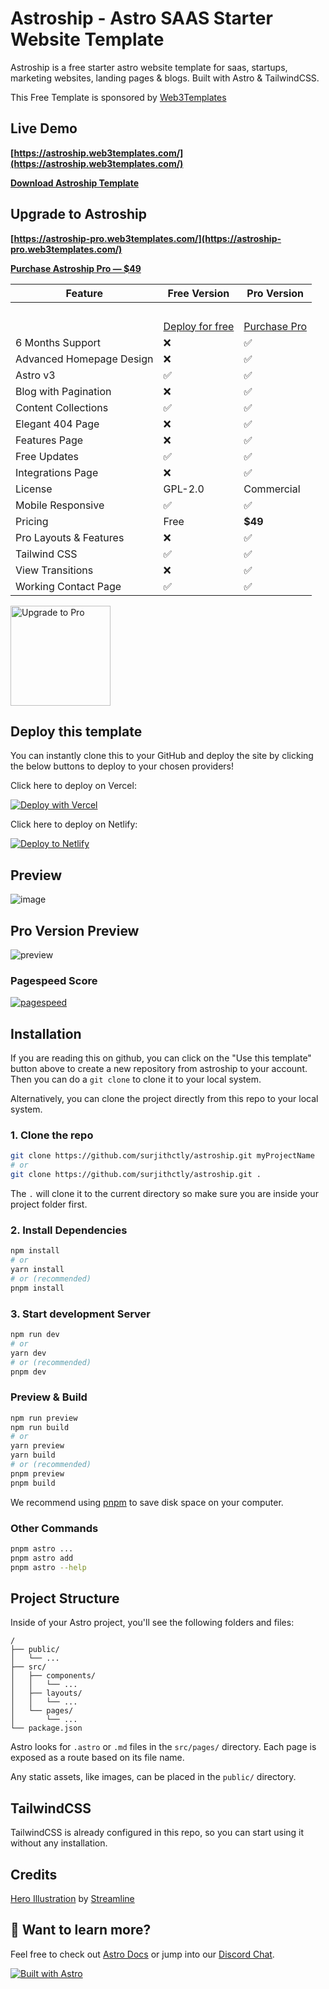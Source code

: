 # Astroship - Astro SAAS Starter Website Template

Astroship is a free starter astro website template for saas, startups, marketing websites, landing pages & blogs. Built with Astro & TailwindCSS.

This Free Template is sponsored by [Web3Templates](https://web3templates.com)

## Live Demo

**[https://astroship.web3templates.com/](https://astroship.web3templates.com/)**

**[Download Astroship Template](https://web3templates.com/templates/astroship-starter-website-template-for-astro)**

## Upgrade to Astroship

**[https://astroship-pro.web3templates.com/](https://astroship-pro.web3templates.com/)**

**[Purchase Astroship Pro — $49](https://web3templates.com/templates/astroship-pro-astro-saas-website-template)**


<!-- prettier-ignore -->
| Feature                  | Free Version                                                                                                                                                                                                                                                                                                                                                                                                                                                                                                                                                                                | Pro Version                                                                                   |
| ------------------------ | ------------------------------------------------------------------------------------------------------------------------------------------------------------------------------------------------------------------------------------------------------------------------------------------------------------------------------------------------------------------------------------------------------------------------------------------------------------------------------------------------------------------------------------------------------------------------------------------- | --------------------------------------------------------------------------------------------- |
| &nbsp;                   | &nbsp;                                                                                                                                                                                                                                                                                                                                                                                                                                                                                                                                                                                      | &nbsp;                                                                                        |
| &nbsp;                   | [Deploy for free](https://vercel.com/new/surjithctly/clone?demo-description=Starter%20template%20for%20startups%2C%20marketing%20websites%20%26%20blogs%20built%20with%20Astro%20and%20TailwindCSS.&demo-image=%2F%2Fimages.ctfassets.net%2Fe5382hct74si%2F5dB0dDqBr1BfvIoNOmffVB%2F784984a8d3fe5e3db123e7c655166046%2Fastroship_-_Tony_Sullivan.jpg&demo-title=Astroship&demo-url=https%3A%2F%2Fastroship.web3templates.com%2F&from=templates&project-name=Astroship&repository-name=astroship&repository-url=https%3A%2F%2Fgithub.com%2Fsurjithctly%2Fastroship&skippable-integrations=1) | [Purchase Pro](https://web3templates.com/templates/astroship-pro-astro-saas-website-template) |
| 6 Months Support         | ❌                                                                                                                                                                                                                                                                                                                                                                                                                                                                                                                                                                                          | ✅                                                                                            |
| Advanced Homepage Design | ❌                                                                                                                                                                                                                                                                                                                                                                                                                                                                                                                                                                                          | ✅                                                                                            |
| Astro v3                 | ✅                                                                                                                                                                                                                                                                                                                                                                                                                                                                                                                                                                                          | ✅                                                                                            |
| Blog with Pagination     | ❌                                                                                                                                                                                                                                                                                                                                                                                                                                                                                                                                                                                          | ✅                                                                                            |
| Content Collections      | ✅                                                                                                                                                                                                                                                                                                                                                                                                                                                                                                                                                                                          | ✅                                                                                            |
| Elegant 404 Page         | ❌                                                                                                                                                                                                                                                                                                                                                                                                                                                                                                                                                                                          | ✅                                                                                            |
| Features Page            | ❌                                                                                                                                                                                                                                                                                                                                                                                                                                                                                                                                                                                          | ✅                                                                                            |
| Free Updates             | ✅                                                                                                                                                                                                                                                                                                                                                                                                                                                                                                                                                                                          | ✅                                                                                            |
| Integrations Page        | ❌                                                                                                                                                                                                                                                                                                                                                                                                                                                                                                                                                                                          | ✅                                                                                            |
| License                  | GPL-2.0                                                                                                                                                                                                                                                                                                                                                                                                                                                                                                                                                                                     | Commercial                                                                                    |
| Mobile Responsive        | ✅                                                                                                                                                                                                                                                                                                                                                                                                                                                                                                                                                                                          | ✅                                                                                            |
| Pricing                  | Free                                                                                                                                                                                                                                                                                                                                                                                                                                                                                                                                                                                        | **$49**                                                                                       |
| Pro Layouts & Features   | ❌                                                                                                                                                                                                                                                                                                                                                                                                                                                                                                                                                                                          | ✅                                                                                            |
| Tailwind CSS             | ✅                                                                                                                                                                                                                                                                                                                                                                                                                                                                                                                                                                                          | ✅                                                                                            |
| View Transitions         | ❌                                                                                                                                                                                                                                                                                                                                                                                                                                                                                                                                                                                          | ✅                                                                                            |
| Working Contact Page     | ✅                                                                                                                                                                                                                                                                                                                                                                                                                                                                                                                                                                                          | ✅                                                                                            |

<a href="https://web3templates.com/templates/astroship-pro-astro-saas-website-template">
<img width="160" alt="Upgrade to Pro" src="https://user-images.githubusercontent.com/1884712/199181300-37c2128e-d033-4145-a906-16fa5263a53b.png">
</a>

## Deploy this template

You can instantly clone this to your GitHub and deploy the site by clicking the below buttons to deploy to your chosen providers!

Click here to deploy on Vercel:

[![Deploy with Vercel](https://vercel.com/button)](https://vercel.com/new/clone?repository-url=https%3A%2F%2Fgithub.com%2Fsurjithctly%2Fastroship&project-name=astroship&repository-name=astroship&demo-title=Astroship%20-%20Astro%20Starter%20Template&demo-description=Astroship%20is%20a%20starter%20template%20for%20startups%2C%20marketing%20websites%20%26%20landing%20pages.%20Built%20with%20Astro%2C%20TailwindCSS&demo-url=https%3A%2F%2Fastroship.web3templates.com%2F&demo-image=https%3A%2F%2Fuser-images.githubusercontent.com%2F1884712%2F200831799-10ef2456-a02e-4068-b580-4b5326f0b33b.png)

Click here to deploy on Netlify:

[![Deploy to Netlify](https://www.netlify.com/img/deploy/button.svg)](https://app.netlify.com/start/deploy?repository=https://github.com/surjithctly/astroship)

## Preview

![image](https://user-images.githubusercontent.com/1884712/200831799-10ef2456-a02e-4068-b580-4b5326f0b33b.png)


## Pro Version Preview

![preview](https://github.com/surjithctly/astroship/assets/1884712/25665c02-d2a7-43dc-89b2-34a8ae37ade9)


### Pagespeed Score

[![pagespeed](https://user-images.githubusercontent.com/1884712/210250214-7aa98167-7993-4b90-8138-326b8fa0c223.png)](https://pagespeed.web.dev/report?url=https%3A%2F%2Fastroship.web3templates.com%2F)


## Installation

If you are reading this on github, you can click on the "Use this template" button above to create a new repository from astroship to your account. Then you can do a `git clone` to clone it to your local system.

Alternatively, you can clone the project directly from this repo to your local system.

### 1. Clone the repo

```bash
git clone https://github.com/surjithctly/astroship.git myProjectName
# or
git clone https://github.com/surjithctly/astroship.git .
```

The `.` will clone it to the current directory so make sure you are inside your project folder first.

### 2. Install Dependencies

```bash
npm install
# or
yarn install
# or (recommended)
pnpm install
```

### 3. Start development Server

```bash
npm run dev
# or
yarn dev
# or (recommended)
pnpm dev
```

### Preview & Build

```bash
npm run preview
npm run build
# or
yarn preview
yarn build
# or (recommended)
pnpm preview
pnpm build
```

We recommend using [pnpm](https://pnpm.io/) to save disk space on your computer.

### Other Commands

```bash
pnpm astro ...
pnpm astro add
pnpm astro --help
```

## Project Structure

Inside of your Astro project, you'll see the following folders and files:

```
/
├── public/
│   └── ...
├── src/
│   ├── components/
│   │   └── ...
│   ├── layouts/
│   │   └── ...
│   └── pages/
│       └── ...
└── package.json
```

Astro looks for `.astro` or `.md` files in the `src/pages/` directory. Each page is exposed as a route based on its file name.

Any static assets, like images, can be placed in the `public/` directory.

## TailwindCSS

TailwindCSS is already configured in this repo, so you can start using it without any installation.

## Credits

[Hero Illustration](https://www.figma.com/community/file/1108400791662599811) by [Streamline](https://www.streamlinehq.com/)

## 👀 Want to learn more?

Feel free to check out [Astro Docs](https://docs.astro.build) or jump into our [Discord Chat](https://web3templates.com/discord).

[![Built with Astro](https://astro.badg.es/v1/built-with-astro.svg)](https://astro.build)
